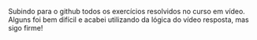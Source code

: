 Subindo para o github todos os exercícios resolvidos no curso em vídeo.
Alguns foi bem difícil e acabei utilizando da lógica do vídeo resposta, mas sigo firme!